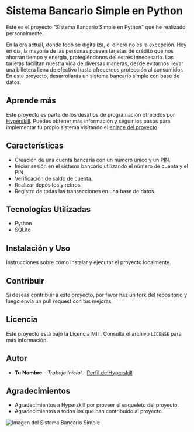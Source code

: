 # Sistema Bancario Simple en Python

Este es el proyecto "Sistema Bancario Simple en Python" que he realizado personalmente.

En la era actual, donde todo se digitaliza, el dinero no es la excepción. Hoy en día, la mayoría de las personas poseen tarjetas de crédito que nos ahorran tiempo y energía, protegiéndonos del estrés innecesario. Las tarjetas facilitan nuestra vida de diversas maneras, desde evitarnos llevar una billetera llena de efectivo hasta ofrecernos protección al consumidor. En este proyecto, desarrollarás un sistema bancario simple con base de datos.

## Aprende más

Este proyecto es parte de los desafíos de programación ofrecidos por [Hyperskill](https://hyperskill.org/projects/109). Puedes obtener más información y seguir los pasos para implementar tu propio sistema visitando el [enlace del proyecto](https://hyperskill.org/projects/109).

## Características

* Creación de una cuenta bancaria con un número único y un PIN.
* Iniciar sesión en el sistema bancario utilizando el número de cuenta y el PIN.
* Verificación de saldo de cuenta.
* Realizar depósitos y retiros.
* Registro de todas las transacciones en una base de datos.

## Tecnologías Utilizadas

* Python
* SQLite

## Instalación y Uso

Instrucciones sobre cómo instalar y ejecutar el proyecto localmente.

## Contribuir

Si deseas contribuir a este proyecto, por favor haz un fork del repositorio y luego envía un pull request con tus mejoras.

## Licencia

Este proyecto está bajo la Licencia MIT. Consulta el archivo `LICENSE` para más información.

## Autor

* **Tu Nombre** - *Trabajo Inicial* - [Perfil de Hyperskill](https://hyperskill.org/profile/415935286)

## Agradecimientos

* Agradecimientos a Hyperskill por proveer el esqueleto del proyecto.
* Agradecimientos a todos los que han contribuido al proyecto.

![Imagen del Sistema Bancario Simple](url-de-la-imagen-aqui)
